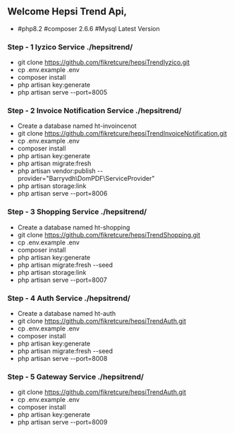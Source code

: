## Welcome Hepsi Trend Api,

- #php8.2 #composer 2.6.6 #Mysql Latest Version


### Step - 1 Iyzico Service ./hepsitrend/
- git clone https://github.com/fikretcure/hepsiTrendIyzico.git
- cp .env.example .env
- composer install
- php artisan key:generate
- php artisan serve --port=8005


### Step - 2 Invoice Notification Service ./hepsitrend/
- Create a database named ht-invoincenot
- git clone https://github.com/fikretcure/hepsiTrendInvoiceNotification.git
- cp .env.example .env
- composer install
- php artisan key:generate
- php artisan migrate:fresh 
- php artisan vendor:publish --provider="Barryvdh\DomPDF\ServiceProvider"
- php artisan storage:link
- php artisan serve --port=8006



### Step - 3 Shopping Service ./hepsitrend/
- Create a database named ht-shopping
- git clone https://github.com/fikretcure/hepsiTrendShopping.git
- cp .env.example .env
- composer install
- php artisan key:generate
- php artisan migrate:fresh --seed
- php artisan storage:link
- php artisan serve --port=8007


### Step - 4 Auth Service ./hepsitrend/
- Create a database named ht-auth
- git clone https://github.com/fikretcure/hepsiTrendAuth.git
- cp .env.example .env
- composer install
- php artisan key:generate
- php artisan migrate:fresh --seed
- php artisan serve --port=8008


### Step - 5 Gateway Service ./hepsitrend/
- git clone https://github.com/fikretcure/hepsiTrendAuth.git
- cp .env.example .env
- composer install
- php artisan key:generate
- php artisan serve --port=8009
